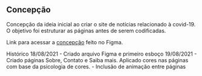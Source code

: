 ## Concepção

Concepção da ideia inicial ao criar o site de notícias relacionado à covid-19. O objetivo foi estruturar as páginas antes de serem codificadas.

Link para acessar a [concepção](https://www.figma.com/file/oTem2T4WnJ89Ea2Kzue4do/noticia-covid-19?node-id=0%3A1) feito no Figma.

Histórico
18/08/2021  - Criado arquivo Figma e primeiro esboço
19/08/2021  - Criado páginas Sobre, Contato e Saiba mais. Aplicado cores nas páginas com base da psicologia de cores.
            - Inclusão de animação entre páginas
